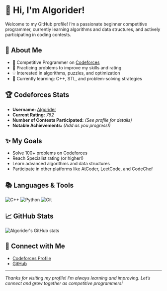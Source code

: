 # 👋 Hi, I'm Algorider!

Welcome to my GitHub profile! I’m a passionate beginner competitive programmer, currently learning algorithms and data structures, and actively participating in coding contests.

## 🚀 About Me
- 🎯 Competitive Programmer on [Codeforces](https://codeforces.com/profile/Algorider)
- 📝 Practicing problems to improve my skills and rating
- 💡 Interested in algorithms, puzzles, and optimization
- 🌱 Currently learning: C++, STL, and problem-solving strategies

## 🏆 Codeforces Stats
- **Username:** [Algorider](https://codeforces.com/profile/Algorider)
- **Current Rating:** _762_
- **Number of Contests Participated:** _(See profile for details)_
- **Notable Achievements:** _(Add as you progress!)_

## ✨ My Goals
- Solve 100+ problems on Codeforces
- Reach Specialist rating (or higher!)
- Learn advanced algorithms and data structures
- Participate in other platforms like AtCoder, LeetCode, and CodeChef

## 📚 Languages & Tools
![C++](https://img.shields.io/badge/-C++-00599C?logo=cplusplus&logoColor=white)
![Python](https://img.shields.io/badge/-Python-3776AB?logo=python&logoColor=white)
![Git](https://img.shields.io/badge/-Git-F05032?logo=git&logoColor=white)

## 📈 GitHub Stats
![Algorider's GitHub stats](https://github-readme-stats.vercel.app/api?username=algorider111&show_icons=true&theme=radical)

## 🔗 Connect with Me
- [Codeforces Profile](https://codeforces.com/profile/Algorider)
- [GitHub](https://github.com/algorider111)

---

_Thanks for visiting my profile! I’m always learning and improving. Let’s connect and grow together as competitive programmers!_
